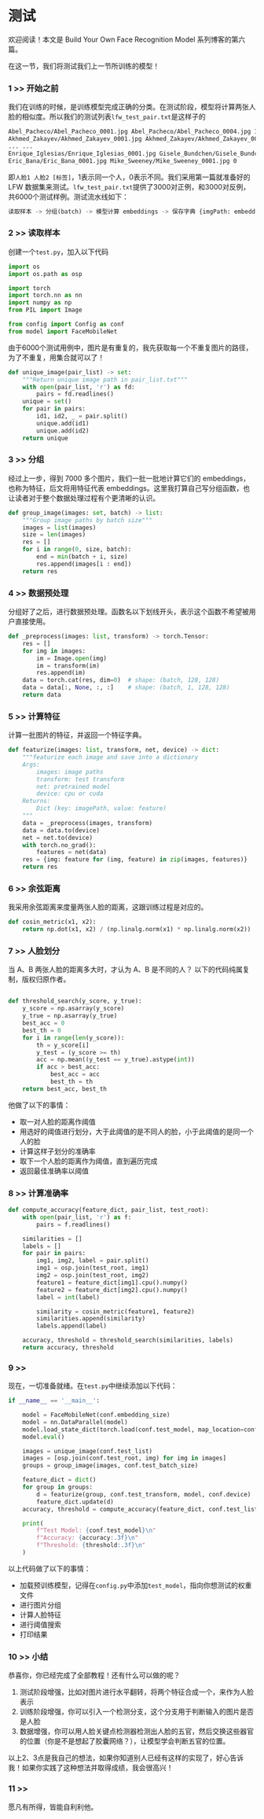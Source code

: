 # 测试

欢迎阅读！本文是 Build Your Own Face Recognition Model 系列博客的第六篇。

在这一节，我们将测试我们上一节所训练的模型！

### 1 >> 开始之前

我们在训练的时候，是训练模型完成正确的分类。在测试阶段，模型将计算两张人脸的相似度。所以我们的测试列表`lfw_test_pair.txt`是这样子的

```sh
Abel_Pacheco/Abel_Pacheco_0001.jpg Abel_Pacheco/Abel_Pacheco_0004.jpg 1
Akhmed_Zakayev/Akhmed_Zakayev_0001.jpg Akhmed_Zakayev/Akhmed_Zakayev_0003.jpg 1
... ...
Enrique_Iglesias/Enrique_Iglesias_0001.jpg Gisele_Bundchen/Gisele_Bundchen_0002.jpg 0
Eric_Bana/Eric_Bana_0001.jpg Mike_Sweeney/Mike_Sweeney_0001.jpg 0
```

即`人脸1 人脸2 [标签]`，1表示同一个人，0表示不同。我们采用第一篇就准备好的 LFW 数据集来测试。`lfw_test_pair.txt`提供了3000对正例，和3000对反例，共6000个测试样例。测试流水线如下： 
```py
读取样本 -> 分组(batch) -> 模型计算 embeddings -> 保存字典 {imgPath: embeddings} -> 计算人脸划分的阈值和准确度
```

### 2 >> 读取样本

创建一个`test.py`，加入以下代码

```py
import os
import os.path as osp

import torch
import torch.nn as nn
import numpy as np
from PIL import Image

from config import Config as conf
from model import FaceMobileNet
```

由于6000个测试用例中，图片是有重复的，我先获取每一个不重复图片的路径，为了不重复，用集合就可以了！
```py
def unique_image(pair_list) -> set:
    """Return unique image path in pair_list.txt"""
    with open(pair_list, 'r') as fd:
        pairs = fd.readlines()
    unique = set()
    for pair in pairs:
        id1, id2, _ = pair.split()
        unique.add(id1)
        unique.add(id2)
    return unique
```

### 3 >> 分组

经过上一步，得到 7000 多个图片，我们一批一批地计算它们的 embeddings，也称为特征，后文将用特征代表 embeddings。这里我打算自己写分组函数，也让读者对于整个数据处理过程有个更清晰的认识。

```py
def group_image(images: set, batch) -> list:
    """Group image paths by batch size"""
    images = list(images)
    size = len(images)
    res = []
    for i in range(0, size, batch):
        end = min(batch + i, size)
        res.append(images[i : end])
    return res
```

### 4 >> 数据预处理

分组好了之后，进行数据预处理。函数名以下划线开头，表示这个函数不希望被用户直接使用。

```py
def _preprocess(images: list, transform) -> torch.Tensor:
    res = []
    for img in images:
        im = Image.open(img)
        im = transform(im)
        res.append(im)
    data = torch.cat(res, dim=0)  # shape: (batch, 128, 128)
    data = data[:, None, :, :]    # shape: (batch, 1, 128, 128)
    return data
```

### 5 >> 计算特征

计算一批图片的特征，并返回一个特征字典。

```py
def featurize(images: list, transform, net, device) -> dict:
    """featurize each image and save into a dictionary
    Args:
        images: image paths
        transform: test transform
        net: pretrained model
        device: cpu or cuda
    Returns:
        Dict (key: imagePath, value: feature)
    """
    data = _preprocess(images, transform)
    data = data.to(device)
    net = net.to(device)
    with torch.no_grad():
        features = net(data) 
    res = {img: feature for (img, feature) in zip(images, features)}
    return res
```

### 6 >> 余弦距离

我采用余弦距离来度量两张人脸的距离，这跟训练过程是对应的。

```py
def cosin_metric(x1, x2):
    return np.dot(x1, x2) / (np.linalg.norm(x1) * np.linalg.norm(x2))
```

### 7 >> 人脸划分

当 A、B 两张人脸的距离多大时，才认为 A、B 是不同的人？ 以下的代码纯属复制，版权归原作者。
```py

def threshold_search(y_score, y_true):
    y_score = np.asarray(y_score)
    y_true = np.asarray(y_true)
    best_acc = 0
    best_th = 0
    for i in range(len(y_score)):
        th = y_score[i]
        y_test = (y_score >= th)
        acc = np.mean((y_test == y_true).astype(int))
        if acc > best_acc:
            best_acc = acc
            best_th = th
    return best_acc, best_th
```

他做了以下的事情：

+ 取一对人脸的距离作阈值
+ 用选好的阈值进行划分，大于此阈值的是不同人的脸，小于此阈值的是同一个人的脸
+ 计算这样子划分的准确率
+ 取下一个人脸的距离作为阈值，直到遍历完成
+ 返回最佳准确率以阈值


### 8 >> 计算准确率

```py
def compute_accuracy(feature_dict, pair_list, test_root):
    with open(pair_list, 'r') as f:
        pairs = f.readlines()

    similarities = []
    labels = []
    for pair in pairs:
        img1, img2, label = pair.split()
        img1 = osp.join(test_root, img1)
        img2 = osp.join(test_root, img2)
        feature1 = feature_dict[img1].cpu().numpy()
        feature2 = feature_dict[img2].cpu().numpy()
        label = int(label)

        similarity = cosin_metric(feature1, feature2)
        similarities.append(similarity)
        labels.append(label)

    accuracy, threshold = threshold_search(similarities, labels)
    return accuracy, threshold
```

### 9 >> 

现在，一切准备就绪。在`test.py`中继续添加以下代码：

```py
if __name__ == '__main__':

    model = FaceMobileNet(conf.embedding_size)
    model = nn.DataParallel(model)
    model.load_state_dict(torch.load(conf.test_model, map_location=conf.device))
    model.eval()

    images = unique_image(conf.test_list)
    images = [osp.join(conf.test_root, img) for img in images]
    groups = group_image(images, conf.test_batch_size)

    feature_dict = dict()
    for group in groups:
        d = featurize(group, conf.test_transform, model, conf.device)
        feature_dict.update(d) 
    accuracy, threshold = compute_accuracy(feature_dict, conf.test_list, conf.test_root) 

    print(
        f"Test Model: {conf.test_model}\n"
        f"Accuracy: {accuracy:.3f}\n"
        f"Threshold: {threshold:.3f}\n"
    )
```

以上代码做了以下的事情：

+ 加载预训练模型，记得在`config.py`中添加`test_model`，指向你想测试的权重文件
+ 进行图片分组
+ 计算人脸特征
+ 进行阈值搜索
+ 打印结果

### 10 >> 小结

恭喜你，你已经完成了全部教程！还有什么可以做的呢？

1. 测试阶段增强，比如对图片进行水平翻转，将两个特征合成一个，来作为人脸表示
2. 训练阶段增强，你可以引入一个检测分支，这个分支用于判断输入的图片是否是人脸
3. 数据增强，你可以用人脸关键点检测器检测出人脸的五官，然后交换这些器官的位置（你是不是想起了胶囊网络？），让模型学会判断五官的位置。

以上2、3点是我自己的想法，如果你知道别人已经有这样的实现了，好心告诉我！如果你实践了这种想法并取得成绩，我会很高兴！

### 11 >> 

愿凡有所得，皆能自利利他。